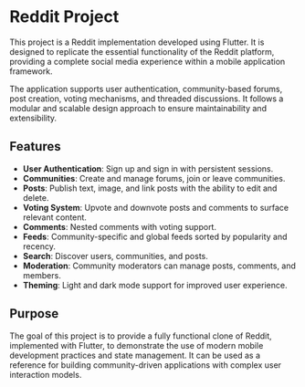 # Reddit Project

This project is a Reddit implementation developed using Flutter. It is designed to replicate the essential functionality of the Reddit platform, providing a complete social media experience within a mobile application framework.

The application supports user authentication, community-based forums, post creation, voting mechanisms, and threaded discussions. It follows a modular and scalable design approach to ensure maintainability and extensibility.

## Features

- **User Authentication**: Sign up and sign in with persistent sessions.  
- **Communities**: Create and manage forums, join or leave communities.  
- **Posts**: Publish text, image, and link posts with the ability to edit and delete.  
- **Voting System**: Upvote and downvote posts and comments to surface relevant content.  
- **Comments**: Nested comments with voting support.  
- **Feeds**: Community-specific and global feeds sorted by popularity and recency.  
- **Search**: Discover users, communities, and posts.  
- **Moderation**: Community moderators can manage posts, comments, and members.  
- **Theming**: Light and dark mode support for improved user experience.  

## Purpose

The goal of this project is to provide a fully functional clone of Reddit, implemented with Flutter, to demonstrate the use of modern mobile development practices and state management. It can be used as a reference for building community-driven applications with complex user interaction models.
